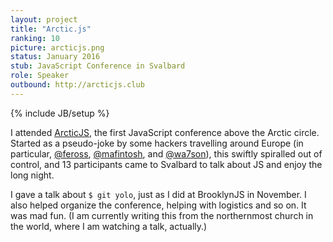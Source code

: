 ```yaml
---
layout: project
title: "Arctic.js"
ranking: 10
picture: arcticjs.png
status: January 2016
stub: JavaScript Conference in Svalbard
role: Speaker
outbound: http://arcticjs.club
---
```

{% include JB/setup %}

I attended [ArcticJS](http://arcticjs.club), the first JavaScript conference above the Arctic circle. Started as a pseudo-joke by some hackers travelling around Europe (in particular, [@feross](//twitter.com/feross), [@mafintosh](//twitter.com/mafintosh),  and [@wa7son](//twitter.com/wa7son)), this swiftly spiralled out of control, and 13 participants came to Svalbard to talk about JS and enjoy the long night. 

I gave a talk about `$ git yolo`, just as I did at BrooklynJS in November. I also helped organize the conference, helping with logistics and so on. It was mad fun. (I am currently writing this from the northernmost church in the world, where I am watching a talk, actually.)